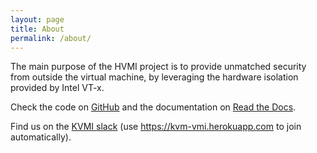 ```yaml
---
layout: page
title: About
permalink: /about/
---
```


The main purpose of the HVMI project is to provide unmatched security from outside the virtual machine, by leveraging the hardware isolation provided by Intel VT-x.

Check the code on [GitHub](https://github.com/bitdefender/hvmi) and the documentation on [Read the Docs](https://hvmi.readthedocs.io/).

Find us on the [KVMI slack](http://kvm-vmi.slack.com/) (use <https://kvm-vmi.herokuapp.com> to join automatically).
